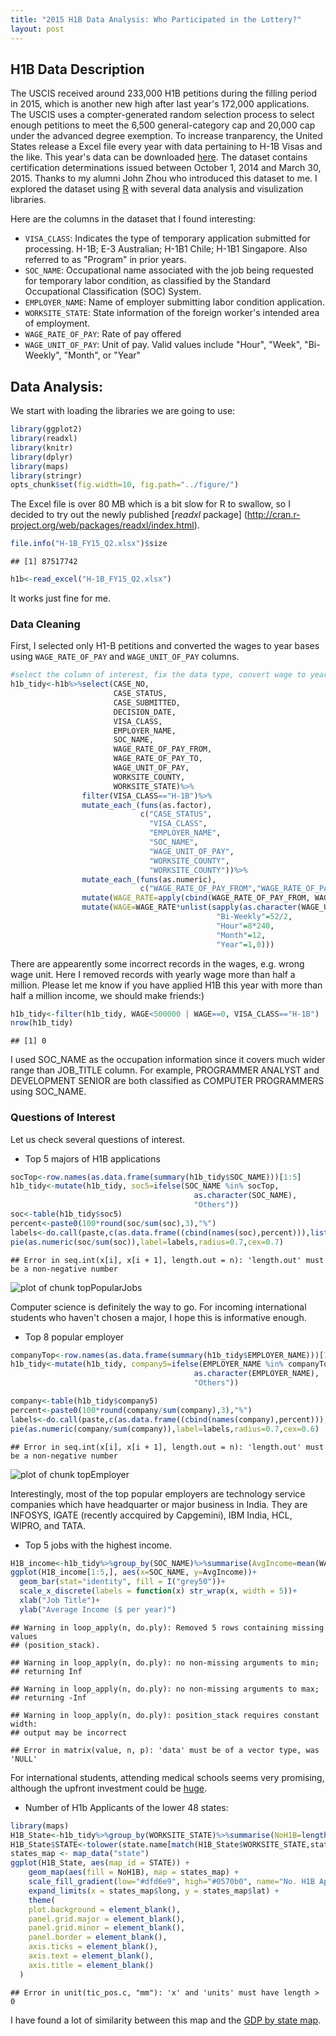 ```yaml
---
title: "2015 H1B Data Analysis: Who Participated in the Lottery?"
layout: post
---
```

## H1B Data Description  
The USCIS received around 233,000 H1B petitions during the filling period in 2015, which is another new high after last year's 172,000 applications. The USCIS uses a compter-generated random selection process to select enough petitions to meet the 6,500 general-category cap and 20,000 cap under the advanced degree exemption. To increase tranparency, the United States release a Excel file every year with data pertaining to H-1B Visas and the like. This year's data can be downloaded [here](http://www.foreignlaborcert.doleta.gov/docs/py2015q2/H-1B_FY15_Q2.xlsx). The dataset contains certification determinations issued between October 1, 2014 and March 30, 2015. Thanks to my alumni John Zhou who introduced this dataset to me. I explored the dataset using [R](http://www.r-project.org/) with several data analysis and visulization libraries.

Here are the columns in the dataset that I found interesting:  

* `VISA_CLASS`: Indicates the type of temporary application submitted for processing. H-1B; E-3 Australian; H-1B1 Chile; H-1B1 Singapore. Also referred to as "Program" in prior years.  
* `SOC_NAME`: Occupational name associated with the job being requested for temporary labor condition, as classified by the Standard Occupational Classification (SOC) System.  
* `EMPLOYER_NAME`: Name of employer submitting labor condition application.  
* `WORKSITE_STATE`: State information of the foreign worker's intended area of employment.  
* `WAGE_RATE_OF_PAY`: Rate of pay offered  
* `WAGE_UNIT_OF_PAY`: Unit of pay.  Valid values include "Hour", "Week", "Bi-Weekly", "Month", or "Year"  

## Data Analysis:

We start with loading the libraries we are going to use:

```r
library(ggplot2)
library(readxl)
library(knitr)
library(dplyr)
library(maps)
library(stringr)
opts_chunk$set(fig.width=10, fig.path="../figure/")
```
The Excel file is over 80 MB which is a bit slow for R to swallow, so I decided to try out the newly published [*readxl* package] (http://cran.r-project.org/web/packages/readxl/index.html). 

```r
file.info("H-1B_FY15_Q2.xlsx")$size
```

```
## [1] 87517742
```

```r
h1b<-read_excel("H-1B_FY15_Q2.xlsx")
```
It works just fine for me.  

### Data Cleaning

First, I selected only H1-B petitions and converted the wages to year bases using `WAGE_RATE_OF_PAY` and `WAGE_UNIT_OF_PAY` columns.

```r
#select the column of interest, fix the data type, convert wage to year bases
h1b_tidy<-h1b%>%select(CASE_NO,
                       CASE_STATUS,
                       CASE_SUBMITTED,
                       DECISION_DATE,
                       VISA_CLASS,
                       EMPLOYER_NAME,
                       SOC_NAME,
                       WAGE_RATE_OF_PAY_FROM,
                       WAGE_RATE_OF_PAY_TO,
                       WAGE_UNIT_OF_PAY,
                       WORKSITE_COUNTY,
                       WORKSITE_STATE)%>%
                filter(VISA_CLASS=="H-1B")%>%
                mutate_each_(funs(as.factor), 
                             c("CASE_STATUS",
                               "VISA_CLASS",
                               "EMPLOYER_NAME",
                               "SOC_NAME", 
                               "WAGE_UNIT_OF_PAY", 
                               "WORKSITE_COUNTY", 
                               "WORKSITE_COUNTY"))%>%
                mutate_each_(funs(as.numeric),
                             c("WAGE_RATE_OF_PAY_FROM","WAGE_RATE_OF_PAY_TO"))%>%
                mutate(WAGE_RATE=apply(cbind(WAGE_RATE_OF_PAY_FROM, WAGE_RATE_OF_PAY_TO),1, FUN=function(x) mean(x,na.rm=TRUE)))%>%
                mutate(WAGE=WAGE_RATE*unlist(sapply(as.character(WAGE_UNIT_OF_PAY),  switch, "Week"=52,
                                              "Bi-Weekly"=52/2,
                                              "Hour"=8*240,
                                              "Month"=12,
                                              "Year"=1,0)))
```

There are appearently some incorrect records in the wages, e.g. wrong wage unit. Here I removed records with yearly wage more than half a million. Please let me know if you have applied H1B this year with more than half a million income, we should make friends:)  


```r
h1b_tidy<-filter(h1b_tidy, WAGE<500000 | WAGE==0, VISA_CLASS=="H-1B")
nrow(h1b_tidy)
```

```
## [1] 0
```


I used SOC_NAME as the occupation information since it covers much wider range than JOB_TITLE column. For example, PROGRAMMER ANALYST and DEVELOPMENT SENIOR are both classified as COMPUTER PROGRAMMERS using SOC_NAME.

### Questions of Interest
Let us check several questions of interest.

* Top 5 majors of H1B applications

```r
socTop<-row.names(as.data.frame(summary(h1b_tidy$SOC_NAME)))[1:5]
h1b_tidy<-mutate(h1b_tidy, soc5=ifelse(SOC_NAME %in% socTop, 
                                         as.character(SOC_NAME), 
                                         "Others"))
soc<-table(h1b_tidy$soc5)
percent<-paste0(100*round(soc/sum(soc),3),"%")
labels<-do.call(paste,c(as.data.frame((cbind(names(soc),percent))),list(sep=": ")))
pie(as.numeric(soc/sum(soc)),label=labels,radius=0.7,cex=0.7)
```

```
## Error in seq.int(x[i], x[i + 1], length.out = n): 'length.out' must be a non-negative number
```

![plot of chunk topPopularJobs](../figure/topPopularJobs-1.png) 

Computer science is definitely the way to go. For incoming international students who haven't chosen a major, I hope this is informative enough.

* Top 8 popular employer

```r
companyTop<-row.names(as.data.frame(summary(h1b_tidy$EMPLOYER_NAME)))[1:8]
h1b_tidy<-mutate(h1b_tidy, company5=ifelse(EMPLOYER_NAME %in% companyTop, 
                                         as.character(EMPLOYER_NAME), 
                                         "Others"))

company<-table(h1b_tidy$company5)
percent<-paste0(100*round(company/sum(company),3),"%")
labels<-do.call(paste,c(as.data.frame((cbind(names(company),percent))),list(sep=": ")))
pie(as.numeric(company/sum(company)),label=labels,radius=0.7,cex=0.6)
```

```
## Error in seq.int(x[i], x[i + 1], length.out = n): 'length.out' must be a non-negative number
```

![plot of chunk topEmployer](../figure/topEmployer-1.png) 

Interestingly, most of the top popular employers are technology service companies which have headquarter or major business in India. They are INFOSYS, IGATE (recently accquired by Capgemini), IBM India, HCL, WIPRO, and TATA.

* Top 5 jobs with the highest income.

```r
H1B_income<-h1b_tidy%>%group_by(SOC_NAME)%>%summarise(AvgIncome=mean(WAGE))%>%arrange(desc(AvgIncome))
ggplot(H1B_income[1:5,], aes(x=SOC_NAME, y=AvgIncome))+
  geom_bar(stat="identity", fill = I("grey50"))+
  scale_x_discrete(labels = function(x) str_wrap(x, width = 5))+
  xlab("Job Title")+
  ylab("Average Income ($ per year)")
```

```
## Warning in loop_apply(n, do.ply): Removed 5 rows containing missing values
## (position_stack).
```

```
## Warning in loop_apply(n, do.ply): no non-missing arguments to min;
## returning Inf
```

```
## Warning in loop_apply(n, do.ply): no non-missing arguments to max;
## returning -Inf
```

```
## Warning in loop_apply(n, do.ply): position_stack requires constant width:
## output may be incorrect
```

```
## Error in matrix(value, n, p): 'data' must be of a vector type, was 'NULL'
```

For international students, attending medical schools seems very promising, although the upfront investment could be [huge](http://www.usnews.com/education/best-graduate-schools/the-short-list-grad-school/articles/2015/03/17/10-most-affordable-private-medical-schools).

* Number of H1b Applicants of the lower 48 states:

```r
library(maps)
H1B_State<-h1b_tidy%>%group_by(WORKSITE_STATE)%>%summarise(NoH1B=length(WORKSITE_STATE))%>%arrange(desc(NoH1B))
H1B_State$STATE<-tolower(state.name[match(H1B_State$WORKSITE_STATE,state.abb)])
states_map <- map_data("state")
ggplot(H1B_State, aes(map_id = STATE)) + 
    geom_map(aes(fill = NoH1B), map = states_map) +
    scale_fill_gradient(low="#dfd6e9", high="#0570b0", name="No. H1B Applicants")+ 
    expand_limits(x = states_map$long, y = states_map$lat) +
    theme(
    plot.background = element_blank(),
    panel.grid.major = element_blank(),
    panel.grid.minor = element_blank(),
    panel.border = element_blank(),
    axis.ticks = element_blank(),
    axis.text = element_blank(),
    axis.title = element_blank()
  )
```

```
## Error in unit(tic_pos.c, "mm"): 'x' and 'units' must have length > 0
```

I have found a lot of similarity between this map and the [GDP by state map](http://www.bea.gov/iTable/iTableHtml.cfm?reqid=99&step=11&isuri=1&9993=levels&9936=-1&9935=-1&9934=5&9995=beastandard&9904=naics&9905=1&9907=2014&9990=99&9901=1200&9902=1&9903=200).





